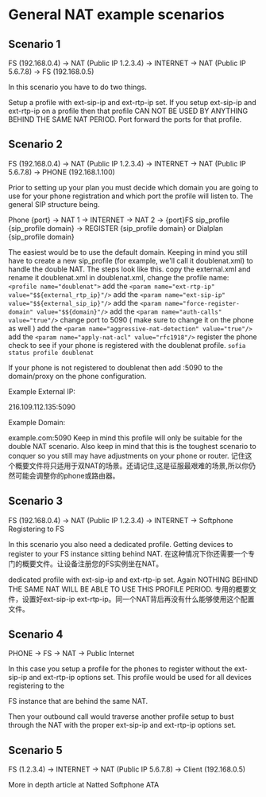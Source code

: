 # General NAT example scenarios

## Scenario 1

FS (192.168.0.4) -> NAT (Public IP 1.2.3.4) -> INTERNET -> NAT (Public IP 5.6.7.8) -> FS (192.168.0.5)

In this scenario you have to do two things.

Setup a profile with ext-sip-ip and ext-rtp-ip set.
If you setup ext-sip-ip and ext-rtp-ip on a profile then that profile CAN NOT BE USED BY ANYTHING BEHIND THE SAME NAT PERIOD.
Port forward the ports for that profile.

## Scenario 2

FS (192.168.0.4) -> NAT (Public IP 1.2.3.4) -> INTERNET -> NAT (Public IP 5.6.7.8) -> PHONE (192.168.1.100)

Prior to setting up your plan you must decide which domain you are going to use for your phone registration and which port the profile will listen to. The general SIP structure being.

Phone {port} -> NAT 1 -> INTERNET -> NAT 2 -> {port}FS sip_profile {sip_profile domain} -> REGISTER {sip_profile domain} or Dialplan {sip_profile domain}

The easiest would be to use the default domain. Keeping in mind you still have to create a new sip_profile (for example, we'll call it doublenat.xml) to handle the double NAT. The steps look like this.
copy the external.xml and rename it doublenat.xml
in doublenat.xml, change the profile name: `<profile name="doublenat">`
add the `<param name="ext-rtp-ip" value="$${external_rtp_ip}"/>`
add the `<param name="ext-sip-ip" value="$${external_sip_ip}"/>`
add the `<param name="force-register-domain" value="$${domain}"/>`
add the `<param name="auth-calls" value="true"/>`
change port to 5090 ( make sure to change it on the phone as well )
add the `<param name="aggressive-nat-detection" value="true"/>`
add the `<param name="apply-nat-acl" value="rfc1918"/>`
register the phone
check to see if your phone is registered with the doublenat profile.
`sofia status profile doublenat`

If your phone is not registered to doublenat then add :5090 to the domain/proxy on the phone configuration.

Example External IP:

216.109.112.135:5090

Example Domain:

example.com:5090
Keep in mind this profile will only be suitable for the double NAT scenario. Also keep in mind that this is the toughest scenario to conquer so you still may have adjustments on your phone or router.
记住这个概要文件将只适用于双NAT的场景。还请记住,这是征服最艰难的场景,所以你仍然可能会调整你的phone或路由器。

## Scenario 3

FS (192.168.0.4) -> NAT (Public IP 1.2.3.4) -> INTERNET -> Softphone Registering to FS

In this scenario you also need a dedicated profile. Getting devices to register to your FS instance sitting behind NAT.
在这种情况下你还需要一个专门的概要文件。让设备注册您的FS实例坐在NAT。

dedicated profile with ext-sip-ip and ext-rtp-ip set. Again NOTHING BEHIND THE SAME NAT WILL BE ABLE TO USE THIS PROFILE PERIOD.
专用的概要文件，设置好ext-sip-ip ext-rtp-ip。同一个NAT背后再没有什么能够使用这个配置文件。

## Scenario 4

PHONE -> FS -> NAT -> Public Internet

In this case you setup a profile for the phones to register without the ext-sip-ip and ext-rtp-ip options set. This profile would be used for all devices registering to the

FS instance that are behind the same NAT.

Then your outbound call would traverse another profile setup to bust through the NAT with the proper ext-sip-ip and ext-rtp-ip options set.

## Scenario 5

FS (1.2.3.4) -> INTERNET -> NAT (Public IP 5.6.7.8) -> Client (192.168.0.5)

More in depth article at Natted Softphone ATA